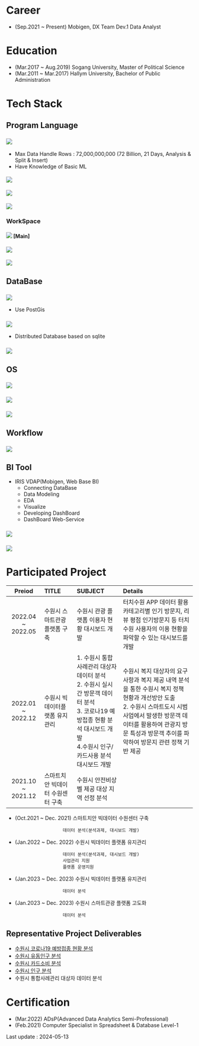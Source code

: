 # Career
- (Sep.2021 ~ Present) Mobigen, DX Team Dev.1 Data Analyst

# Education
- (Mar.2017 ~ Aug.2019) Sogang University, Master of Political Science 
- (Mar.2011 ~ Mar.2017) Hallym University, Bachelor of Public Administration

# Tech Stack
##  Program Language
### <img src="https://img.shields.io/badge/Python-14354C?style=for-the-badge&logo=python&logoColor=white"/>
- Max Data Handle Rows : 72,000,000,000 (72 Billion, 21 Days, Analysis & Split & Insert)
- Have Knowledge of Basic ML
#### <img src="https://img.shields.io/badge/pandas-150458?style=social&logo=pandas&logoColor=150458"/>
#### <img src="https://img.shields.io/badge/GeoPandas-150458?style=social&logo=geopandas&logoColor=139C5A"/>  
#### <img src="https://img.shields.io/badge/scikit learn-150458?style=social&logo=scikit-learn&logoColor=150458"/>  

### WorkSpace 
#### <img src= "https://img.shields.io/badge/Work%20with-Jupyter-orange?style=for-the-badge&logo=Jupyter"/> [Main]
#### <img src="https://img.shields.io/badge/Visual_Studio-5C2D91?style=for-the-badge&logo=visual%20studio&logoColor=white"/>
#### <img src="https://img.shields.io/badge/Colab-F9AB00?style=for-the-badge&logo=googlecolab&color=525252"/>


## DataBase
### <img src="https://img.shields.io/badge/PostgreSQL-316192?style=for-the-badge&logo=postgresql&logoColor=white"/>
 - Use PostGis

### <img src="https://img.shields.io/badge/SQLite-07405E?style=for-the-badge&logo=sqlite&logoColor=white"/> 
 - Distributed Database based on sqlite
### <img src = "https://img.shields.io/badge/Apache Spark-E25A1C?style=for-the-badge&logo=apache spark&logoColor=white"/>

## OS
### <img src="https://img.shields.io/badge/Linux-FCC624?style=for-the-badge&logo=linux&logoColor=black"/>
### <img src="https://img.shields.io/badge/Ubuntu-E95420?style=for-the-badge&logo=ubuntu&logoColor=white"/>
### <img src="https://img.shields.io/badge/Cent%20OS-262577?style=for-the-badge&logo=CentOS&logoColor=white"/>

## Workflow
### <img src = "https://img.shields.io/badge/Jira-0052CC?style=for-the-badge&logo=Jira&logoColor=white"/>

## BI Tool
- IRIS VDAP(Mobigen, Web Base BI)
  - Connecting DataBase
  - Data Modeling
  - EDA
  - Visualize
  - Developing DashBoard
  - DashBoard Web-Service
### <img src = "https://img.shields.io/badge/MS PowerPoint-B7472A?style=for-the-badge&logo=Microsoft powerpoint&logoColor=white"/>
### <img src = "https://img.shields.io/badge/MS Excel-217346?style=for-the-badge&logo=Microsoft excel&logoColor=white"/>



# Participated Project

|Preiod|TITLE|SUBJECT|Details|
|:-------:|:---|:----------|:----------|
|2022.04 ~ 2022.05| 수원시 스마트관광플랫폼 구축 | 수원시 관광 플랫폼 이용자 현황 대시보드 개발 | 터치수원 APP 데이터 활용 카테고리별 인기 방문지, 리뷰 평점 인기방문지 등 터치수원 사용자의 이용 현황을 파악할 수 있는 대시보드를 개발
|2022.01 ~ 2022.12| 수원시 빅데이터플랫폼 유지관리 | 1. 수원시 통합사례관리 대상자 데이터 분석<br> 2. 수원시 실시간 방문객 데이터 분석<br>3. 코로나19 예방접종 현황 분석 대시보드 개발 <br> 4.수원시 인구/카드사용 분석 대시보드 개발| 수원시 복지 대상자의 요구사항과 복지 제공 내역 분석을 통한 수원시 복지 정책 현황과 개선방안 도출 <br> 2. 수원시 스마트도시 시범사업에서 발생한 방문객 데이터를 활용하여 관광지 방문 특성과 방문객 추이를 파악하여 방문지 관련 정책 기반 제공 |
|2021.10 ~ 2021.12| 스마트치안 빅데이터 수원센터 구축 | 수원시 안전비상벨 제공 대상 지역 선정 분석|

- (Oct.2021 ~ Dec. 2021) 스마트치안 빅데이터 수원센터 구축

                        데이터 분석(분석과제, 대시보드 개발) 
- (Jan.2022 ~ Dec. 2022) 수원시 빅데이터 플랫폼 유지관리

                        데이터 분석(분석과제, 대시보드 개발)
                        사업관리 지원
                        플랫폼 운영지원
                        
- (Jan.2023 ~ Dec. 2023) 수원시 빅데이터 플랫폼 유지관리

                        데이터 분석
    
- (Jan.2023 ~ Dec. 2023) 수원시 스마트관광 플랫폼 고도화

                        데이터 분석

## Representative Project Deliverables

- [수원시 코로나19 예방접종 현황 분석](https://data.suwon.go.kr:20006/studio-new/exported/0b8248b442894ee597a5f38ce21f146b21b86a2f493046ce8f6ad109c9312fbd)
- [수원시 유동인구 분석](https://data.suwon.go.kr:20006/studio-new/exported/c96284c0fdca44a5a1491b1414eab69c92327f5721d4488aba0092fcb009deb8)
- [수원시 카드소비 분석](https://data.suwon.go.kr:20006/studio-new/exported/5485343fcdae4b4ca2be249745d036653c59315563304bbfb84f5832a879fea1)
- [수원시 인구 분석](https://data.suwon.go.kr:20006/studio-new/exported/3cf1d8d8e7154b13bde55b28422a847d9ead8061fd1548c9b954be2d3d153a6d)
- 수원시 통합사례관리 대상자 데이터 분석

# Certification
- (Mar.2022) ADsP(Advanced Data Analytics Semi-Professional)
- (Feb.2021) Computer Specialist in Spreadsheet & Database Level-1

Last update : 2024-05-13
<!---
KnellBalm/KnellBalm is a ✨ special ✨ repository because its `README.md` (this file) appears on your GitHub profile.
You can click the Preview link to take a look at your changes.
--->
